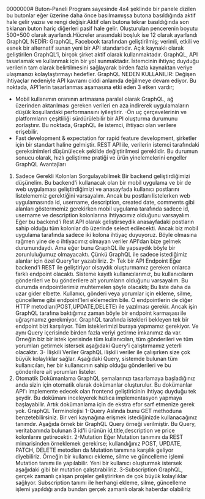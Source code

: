 0000000# Buton-Paneli
Program sayesinde 4x4 şeklinde bir panele dizilen bu butonlar eğer üzerine daha önce basılmamışsa butona basıldığında aktif hale gelir yazısı ve rengi değişir.Aktif olan butona tekrar basıldığında son tıklanan buton hariç diğerleri pasif hale gelir.
Oluşturulan pencerenin boyutu 500*500 olarak ayarlandı.Hücreler arasındaki boşluk ise 12 olarak ayarlandı
 GraphQL NEDİR:
GraphQL, Facebook tarafından geliştirilmiş; verimli, etkili ve esnek bir alternatif sunan yeni bir API 
standartıdır. Açık kaynaklı olarak geliştirilen GraphQL’i, birçok şirket aktif olarak kullanmaktadır.
GraphQL, API tasarlamak ve kullanmak için bir yol sunmaktadır. İstemcinin ihtiyaç duyduğu verilerin 
tam olarak belirtilmesini sağlayarak birden fazla kaynaktan veriye ulaşmanızı kolaylaştırmayı 
hedefler.
GraphQL NEDEN KULLANILIR:
Değişen ihtiyaçlar nedeniyle API kavramı ciddi anlamda değilmeye devam ediyor.
Bu noktada, API’lerin tasarlanmas aşamasına etki eden 3 etken vardır;
- Mobil kullanımın oranının artmasına paralel olarak GraphQL, ağ üzerinden aktarılması 
gereken verileri en aza indirerek uygulamaların düşük koşullardaki performansını 
iyileştirir.
-Ön uç çerçevelerinin ve platformların çeşitliliği sürdürülebilir bir API oluşturma 
durumunu zorlaştırır. Bu noktada, GraphQL ile istemci, ihtiyacı olan verilere erişebilir.
- Fast development & expectation for rapid feature development, şirketler için bir standart 
haline gelmiştir.
REST API ile, verilerin istemci tarafındaki gereksinimleri düşünülecek şekilde 
değiştirilmesi gereklidir. Bu durumun sonucu olarak, hızlı geliştirme pratiği ve ürün 
yinelemelerini engeller
 GraphQL Avantajları
1. Sadece Gerekli Kolonları Sorgulayabilmek
Bir backend geliştirdiğimizi düşünelim. Bu backend'i kullanacak olan bir mobil uygulama ve 
bir de web uygulaması geliştirdiğimizi ve anasayfada kullanıcı postlarını listelememiz 
gerektiğini varsayalım. Ancak bu postları listelerken web uygulamasında id, username, 
description, created date, comments gibi alanları göstermemiz gerekirken mobil uygulama 
tarafında sadece id, username ve description kolonlarına ihtiyacımız olduğunu varsayalım.
Eğer bu backend'i Rest API olarak geliştirseydik anasayfadaki postların sahip olduğu tüm 
kolonlar db üzerinde select edilecekti. Ancak biz mobil uygulama tarafında sadece iki kolona 
ihtiyaç duyuyoruz. Böyle olmasına rağmen yine de o ihtiyacımız olmayan veriler API'dan bize 
gelmek durumundaydı.
Ama eğer bunu GraphQL ile yapsaydık böyle bir zorunluluğumuz olmayacaktı. Çünkü 
GraphQL ile sadece istediğimiz alanlar için özel Query'ler yazabiliriz.
2- Tek bir API Endpoint
Eğer backend'i REST ile geliştiriyor olsaydık oluşturmamız gereken onlarca farklı endpoint 
olacaktı. Sisteme kayıtlı kullanıcılarımız, bu kullanıcıların gönderileri ve bu gönderilere ait 
yorumların olduğunu varsayalım. Bu durumda endpointlerimiz muhtemelen şöyle olacaktı;
Bu liste daha da uzar gider elbette. Kullanıcı, gönderi veya yorumlar için ekleme, silme, 
güncelleme gibi endpoint'leri eklemedim bile. O endpointlerin de diğer HTTP 
metodları(POST,UPDATE,DELETE) ile yazılması gerekir.
Ancak işin GraphQL tarafına baktığımız zaman böyle bir endpoint karmaşası ile uğraşmamız 
gerekmiyor. GraphQL tarafında istekleri bekleyen tek bir endpoint bizi karşılıyor. Tüm 
isteklerimizi buraya yapmamız gerekiyor. Ve aynı Query içerisinde birden fazla veriyi getirme 
imkanımız da var.
Örneğin biz bir istek içerisinde tüm kullanıcıları, tüm gönderileri ve tüm yorumları getirmek 
istersek aşağıdaki Query'i çalıştırmamız yeterli olacaktır.
3- İlişkili Veriler
GraphQL ilişkili veriler ile çalışırken size çok büyük kolaylıklar sağlar. Aşağıdaki Query, 
sistemde bulunan tüm kullanıcıları, her bir kullanıcının sahip olduğu gönderileri ve bu 
gönderilere ait yorumları listeler.
4. Otomatik Dokümanlama
GraphQL şemalarınızı tasarlamaya başladığınız anda sizin için otomatik olarak dokümanlar 
oluşturulur. Bu dokümanlar API'ı implemente edecek olan frontend geliştiricinin ihtiyaç 
duyduğu tek şeydir. Bu dokümanı inceleyerek hızlıca implementasyon yapmaya başlayabilir. 
Artık dokümanlama için de ekstra efor sarf etmenize gerek yok.
GraphQL Terminolojisi
1-Query
Aslında bunu GET methoduna benzetebilirsiniz. Bir veri kaynağına erişmek istediğinizde 
kullanacağınız tanımdır. Aşağıda örnek bir GraphQL Query örneği verilmiştir.
Bu Query, veritabanında bulunan 3 id'li ürünün id,title,description ve price kolonlarını 
getirecektir.
2-Mutation
Eğer Mutation tanımını da REST mimarisinden örneklemek gerekirse; kullandığınız 
POST, UPDATE, PATCH, DELETE metodları da Mutation tanımına karşılık geliyor 
diyebiliriz. Örneğin bir kullanıcı ekleme, silme ve güncelleme işlemi Mutation tanımı ile 
yapılabilir.
Yeni bir kullanıcı oluşturmak istersek aşağıdaki gibi bir mutation çalıştırabiliriz.
3-Subscription
GraphQL, gerçek zamanlı çalışan projeler geliştirirken de çok büyük kolaylıklar sağlıyor. 
Subscription tanımı ile herhangi ekleme, silme, güncelleme işlemi yapıldığı anda bundan 
gerçek zamanlı olarak haberdar olabiliriz
